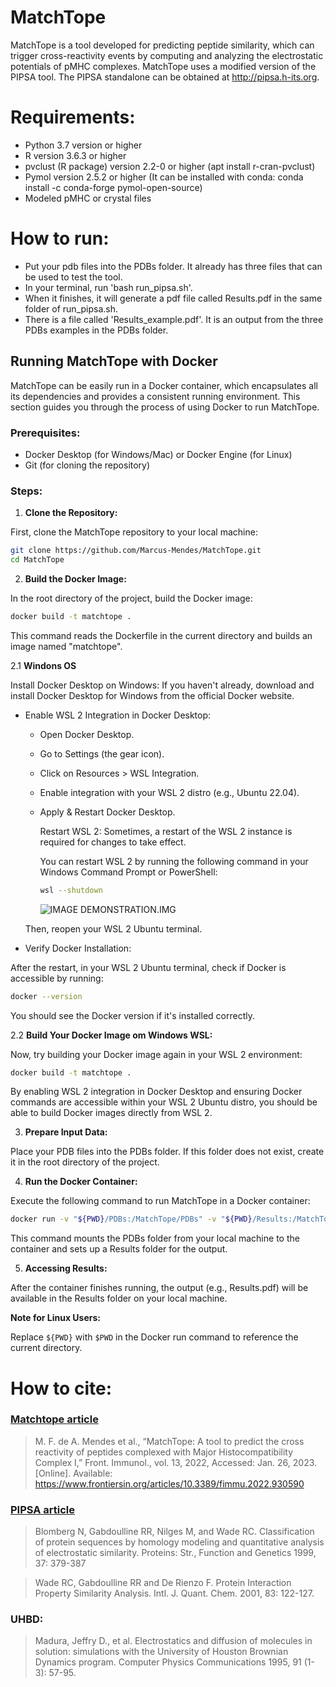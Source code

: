 # MatchTope
MatchTope is a tool developed for predicting peptide similarity, which can trigger cross-reactivity events by computing and analyzing the electrostatic potentials of pMHC complexes. MatchTope uses a modified version of the PIPSA tool. The PIPSA standalone can be obtained at http://pipsa.h-its.org.

# Requirements:
- Python 3.7 version or higher
- R version 3.6.3 or higher
- pvclust (R package) version 2.2-0 or higher (apt install r-cran-pvclust)
- Pymol version 2.5.2 or higher (It can be installed with conda: conda install -c conda-forge pymol-open-source)
- Modeled pMHC or crystal files

# How to run:
- Put your pdb files into the PDBs folder. It already has three files that can be used to test the tool.
- In your terminal, run 'bash run_pipsa.sh'.
- When it finishes, it will generate a pdf file called Results.pdf in the same folder of run_pipsa.sh.
- There is a file called 'Results_example.pdf'. It is an output from the three PDBs examples in the PDBs folder.

## Running MatchTope with Docker

MatchTope can be easily run in a Docker container, which encapsulates all its dependencies and provides a consistent running environment. This section guides you through the process of using Docker to run MatchTope.

### Prerequisites:

- Docker Desktop (for Windows/Mac) or Docker Engine (for Linux)
- Git (for cloning the repository)

### Steps:

1. **Clone the Repository:**

First, clone the MatchTope repository to your local machine:

```bash
git clone https://github.com/Marcus-Mendes/MatchTope.git
cd MatchTope
```

2. **Build the Docker Image:**

In the root directory of the project, build the Docker image:

```bash
docker build -t matchtope .
```

This command reads the Dockerfile in the current directory and builds an image named "matchtope".

2.1 **Windons OS**

Install Docker Desktop on Windows: If you haven't already, download and install Docker Desktop for Windows from the official Docker website.

* Enable WSL 2 Integration in Docker Desktop:
  * Open Docker Desktop.
  * Go to Settings (the gear icon).
  * Click on Resources > WSL Integration.
  * Enable integration with your WSL 2 distro (e.g., Ubuntu 22.04).
  
  * Apply & Restart Docker Desktop.
        
    Restart WSL 2: Sometimes, a restart of the WSL 2 instance is required for changes to take effect. 

    You can restart WSL 2 by running the following command in your Windows Command Prompt or PowerShell:

    ```bash
    wsl --shutdown
    ```
    
    ![IMAGE DEMONSTRATION.IMG]()

  Then, reopen your WSL 2 Ubuntu terminal.
  


* Verify Docker Installation:

After the restart, in your WSL 2 Ubuntu terminal, check if Docker is accessible by running:

```bash
docker --version
```

You should see the Docker version if it's installed correctly.

2.2 **Build Your Docker Image om Windows WSL:**

Now, try building your Docker image again in your WSL 2 environment:

```bash
docker build -t matchtope .
```

By enabling WSL 2 integration in Docker Desktop and ensuring Docker commands are accessible within your WSL 2 Ubuntu distro, you should be able to build Docker images directly from WSL 2.

3. **Prepare Input Data:**

Place your PDB files into the PDBs folder. If this folder does not exist, create it in the root directory of the project.

4. **Run the Docker Container:**

Execute the following command to run MatchTope in a Docker container:

```bash
docker run -v "${PWD}/PDBs:/MatchTope/PDBs" -v "${PWD}/Results:/MatchTope/Results" matchtope
```

This command mounts the PDBs folder from your local machine to the container and sets up a Results folder for the output.

5. **Accessing Results:**

After the container finishes running, the output (e.g., Results.pdf) will be available in the Results folder on your local machine.

**Note for Linux Users:**

Replace `${PWD}` with `$PWD` in the Docker run command to reference the current directory.


# How to cite:

### [Matchtope article](https://doi.org/10.3389/fimmu.2022.930590)
> M. F. de A. Mendes et al., “MatchTope: A tool to predict the cross reactivity of peptides complexed with Major Histocompatibility Complex I,” Front. Immunol., vol. 13, 2022, Accessed: Jan. 26, 2023. [Online]. Available: https://www.frontiersin.org/articles/10.3389/fimmu.2022.930590


### [PIPSA article](https://projects.h-its.org/mcmsoft/pipsa/4.0.2/references.html)
> Blomberg N, Gabdoulline RR, Nilges M, and Wade RC. Classification of protein sequences by homology modeling and quantitative analysis of electrostatic similarity. Proteins: Str., Function and Genetics 1999, 37: 379-387

> Wade RC, Gabdoulline RR and De Rienzo F. Protein Interaction Property Similarity Analysis. Intl. J. Quant. Chem. 2001, 83: 122-127.

### UHBD:
> Madura, Jeffry D., et al. Electrostatics and diffusion of molecules in solution: simulations with the University of Houston Brownian Dynamics program. Computer Physics Communications 1995, 91 (1-3): 57-95.